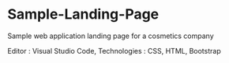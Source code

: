 # Sample-Landing-Page
Sample web application landing page for a cosmetics company

Editor : Visual Studio Code, 
Technologies : CSS, HTML, Bootstrap
